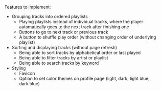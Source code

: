 Features to implement:
- Grouping tracks into ordered playlists
    - Playing playlists instead of individual tracks, where the player automatically goes to the next track after finishing one
    - Buttons to go to next track or previous track
    - A button to shuffle play order (without changing order of underlying playlist)
- Sorting and displaying tracks (without page refresh)
    - Being able to sort tracks by alphabetical order or last played
    - Being able to filter tracks by artist or playlist
    - Being able to search tracks by keyword
- Styling
    - Favicon
    - Option to set color themes on profile page (light, dark, light blue, dark blue)